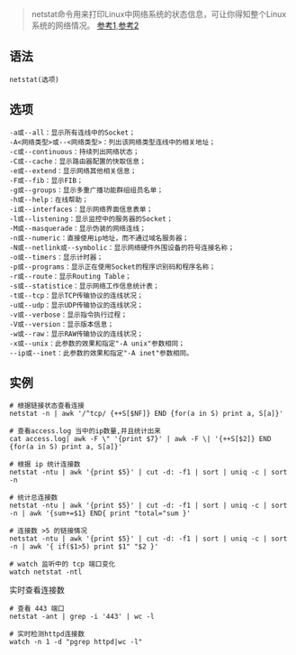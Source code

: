 > netstat命令用来打印Linux中网络系统的状态信息，可让你得知整个Linux系统的网络情况。
> [参考1](http://man.linuxde.net/netstat),[参考2]()
  
语法
---

    netstat(选项)

选项
--

    -a或--all：显示所有连线中的Socket；
    -A<网络类型>或--<网络类型>：列出该网络类型连线中的相关地址；
    -c或--continuous：持续列出网络状态；
    -C或--cache：显示路由器配置的快取信息；
    -e或--extend：显示网络其他相关信息；
    -F或--fib：显示FIB；
    -g或--groups：显示多重广播功能群组组员名单；
    -h或--help：在线帮助；
    -i或--interfaces：显示网络界面信息表单；
    -l或--listening：显示监控中的服务器的Socket；
    -M或--masquerade：显示伪装的网络连线；
    -n或--numeric：直接使用ip地址，而不通过域名服务器；
    -N或--netlink或--symbolic：显示网络硬件外围设备的符号连接名称；
    -o或--timers：显示计时器；
    -p或--programs：显示正在使用Socket的程序识别码和程序名称；
    -r或--route：显示Routing Table；
    -s或--statistice：显示网络工作信息统计表；
    -t或--tcp：显示TCP传输协议的连线状况；
    -u或--udp：显示UDP传输协议的连线状况；
    -v或--verbose：显示指令执行过程；
    -V或--version：显示版本信息；
    -w或--raw：显示RAW传输协议的连线状况；
    -x或--unix：此参数的效果和指定"-A unix"参数相同；
    --ip或--inet：此参数的效果和指定"-A inet"参数相同。

实例
---
    
    # 根据链接状态查看连接
    netstat -n | awk '/^tcp/ {++S[$NF]} END {for(a in S) print a, S[a]}'
    
    # 查看access.log 当中的ip数量,并且统计出来
    cat access.log| awk -F \" '{print $7}' | awk -F \| '{++S[$2]} END {for(a in S) print a, S[a]}'
    
    # 根据 ip 统计连接数
    netstat -ntu | awk '{print $5}' | cut -d: -f1 | sort | uniq -c | sort -n

    # 统计总连接数
    netstat -ntu | awk '{print $5}' | cut -d: -f1 | sort | uniq -c | sort -n | awk '{sum+=$1} END{ print "total="sum }'

    # 连接数 >5 的链接情况
    netstat -ntu | awk '{print $5}' | cut -d: -f1 | sort | uniq -c | sort -n | awk '{ if($1>5) print $1" "$2 }'
    
    # watch 监听中的 tcp 端口变化
    watch netstat -ntl

实时查看连接数
    
    # 查看 443 端口 
    netstat -ant | grep -i '443' | wc -l
    
    # 实时检测httpd连接数
    watch -n 1 -d "pgrep httpd|wc -l"
